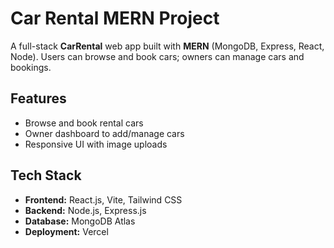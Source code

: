# Car Rental MERN Project

A full-stack **CarRental** web app built with **MERN** (MongoDB, Express, React, Node). Users can browse and book cars; owners can manage cars and bookings.

## Features
- Browse and book rental cars
- Owner dashboard to add/manage cars
- Responsive UI with image uploads

## Tech Stack
- **Frontend:** React.js, Vite, Tailwind CSS  
- **Backend:** Node.js, Express.js  
- **Database:** MongoDB Atlas  
- **Deployment:** Vercel  

